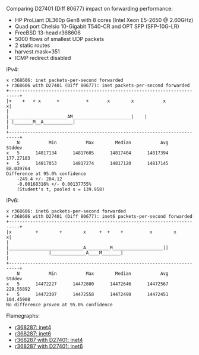 Comparing D27401 (Diff 80677) impact on forwarding performance:
  - HP ProLiant DL360p Gen8 with 8 cores (Intel Xeon E5-2650 @ 2.60GHz)
  - Quad port Chelsio 10-Gigabit T540-CR and OPT SFP (SFP-10G-LR)
  - FreeBSD 13-head r368606
  - 5000 flows of smallest UDP packets
  - 2 static routes
  - harvest.mask=351
  - ICMP redirect disabled

IPv4:
```
x r368606: inet packets-per-second forwarded
+ r368606 with D27401 (Diff 80677): inet packets-per-second forwarded
+--------------------------------------------------------------------------+
|+    +   + x      +          +       x        x           x              x|
|                      |______________________AM______________________|    |
| |_______M__A___________|                                                 |
+--------------------------------------------------------------------------+
    N           Min           Max        Median           Avg        Stddev
x   5      14817134      14817605      14817404      14817394     177.27183
+   5      14817053      14817274      14817120      14817145     88.039764
Difference at 95.0% confidence
	-249.4 +/- 204.12
	-0.00168316% +/- 0.00137755%
	(Student's t, pooled s = 139.958)
```

IPv6:
```
x r368606: inet6 packets-per-second forwarded
+ r368606 with D27401 (Diff 80677): inet6 packets-per-second forwarded
+--------------------------------------------------------------------------+
|x         +        +        x     +  +    +          x        x          x|
|              |____________________________A_________M___________________||
|               |_____________A____M_______|                               |
+--------------------------------------------------------------------------+
    N           Min           Max        Median           Avg        Stddev
x   5      14472227      14472800      14472646      14472567     229.55892
+   5      14472307      14472558      14472490      14472451     104.45908
No difference proven at 95.0% confidence
```

Flamegraphs:
- [r368287: inet4](bench.r368606.inet4.pmc.svg)
- [r368287: inet6](bench.r368606.inet6.pmc.svg)
- [r368287 with D27401: inet4](bench.r368606D27401v4.inet4.pmc.svg)
- [r368287 with D27401: inet6](bench.r368606D27401v4.inet6.pmc.svg)



